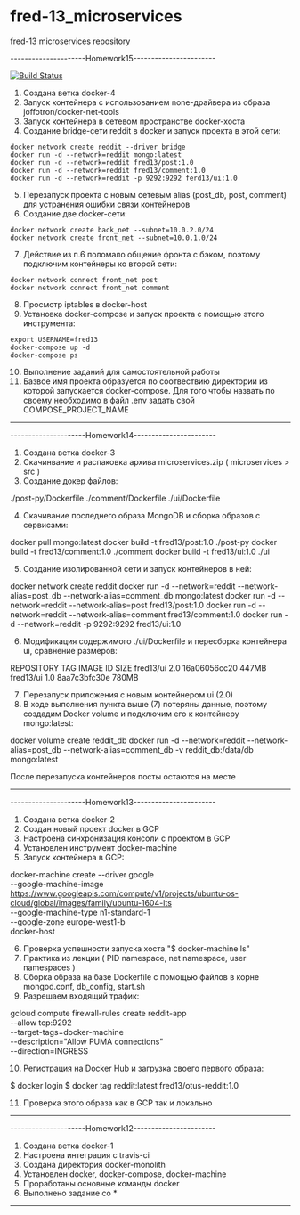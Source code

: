 # fred-13_microservices
fred-13 microservices repository

---------------------Homework15-----------------------

[![Build Status](https://api.travis-ci.com/Otus-DevOps-2018-09/fred-13_microservices.svg?branch=docker-4)](https://travis-ci.com/Otus-DevOps-2018-09/fred-13_microservices)

1) Создана ветка docker-4
2) Запуск контейнера с использованием none-драйвера из образа joffotron/docker-net-tools
3) Запуск контейнера в сетевом пространстве docker-хоста
4) Создание bridge-сети reddit в docker и запуск проекта в этой сети:
```
docker network create reddit --driver bridge
docker run -d --network=reddit mongo:latest
docker run -d --network=reddit fred13/post:1.0
docker run -d --network=reddit fred13/comment:1.0
docker run -d --network=reddit -p 9292:9292 ferd13/ui:1.0
```
5) Перезапуск проекта с новым сетевым alias (post_db, post, comment) для устранения ошибки связи контейнеров
6) Создание две docker-сети:
```
docker network create back_net --subnet=10.0.2.0/24
docker network create front_net --subnet=10.0.1.0/24
```
7) Действие из п.6 поломало общение фронта с бэком, поэтому подключим контейнеры ко второй сети:
```
docker network connect front_net post
docker network connect front_net comment
```
8) Просмотр iptables в docker-host
9) Установка docker-compose и запуск проекта с помощью этого инструмента:
```
export USERNAME=fred13
docker-compose up -d
docker-compose ps
```
10) Выполнение заданий для самостоятельной работы
11) Базвое имя проекта образуется по соотвествию директории из которой запускается docker-compose. Для того чтобы назвать по своему
необходимо в файл .env задать свой COMPOSE_PROJECT_NAME

------------------------------------------------------

---------------------Homework14-----------------------

1) Создана ветка docker-3
2) Скачинвание и распаковка архива microservices.zip ( microservices > src )
3) Создание докер файлов:

./post-py/Dockerfile
./comment/Dockerfile
./ui/Dockerfile

4) Скачивание последнего образа MongoDB и сборка образов с сервисами:

docker pull mongo:latest
docker build -t fred13/post:1.0 ./post-py
docker build -t fred13/comment:1.0 ./comment
docker build -t fred13/ui:1.0 ./ui

5) Создание изолированной сети и запуск контейнеров в ней:

docker network create reddit
docker run -d --network=reddit --network-alias=post_db --network-alias=comment_db mongo:latest
docker run -d --network=reddit --network-alias=post fred13/post:1.0
docker run -d --network=reddit --network-alias=comment fred13/comment:1.0
docker run -d --network=reddit -p 9292:9292 fred13/ui:1.0

6) Модификация содержимого ./ui/Dockerfile и пересборка контейнера ui, сравнение размеров:

REPOSITORY TAG     IMAGE ID      SIZE
fred13/ui  2.0   16a06056cc20    447MB
fred13/ui  1.0   8aa7c3bfc30e    780MB
   
7) Перезапуск приложения с новым контейнером ui (2.0)
8) В ходе выполнения пункта выше (7) потеряны данные, поэтому создадим Docker volume и подключим его к контейнеру mongo:latest:

docker volume create reddit_db
docker run -d --network=reddit --network-alias=post_db --network-alias=comment_db -v reddit_db:/data/db mongo:latest

После перезапуска контейнеров посты остаются на месте

------------------------------------------------------


---------------------Homework13-----------------------

1) Создана ветка docker-2
2) Создан новый проект docker в GCP
3) Настроена синхронизация консоли с проектом в GCP
4) Установлен инструмент docker-machine
5) Запуск контейнера в GCP:

  docker-machine create --driver google \
    --google-machine-image https://www.googleapis.com/compute/v1/projects/ubuntu-os-cloud/global/images/family/ubuntu-1604-lts \
    --google-machine-type n1-standard-1 \
    --google-zone europe-west1-b \
    docker-host

6) Проверка успешности запуска хоста "$ docker-machine ls"
7) Практика из лекции ( PID namespace, net namespace, user namespaces )
8) Сборка образа на базе Dockerfile с помощью файлов в корне mongod.conf, db_config, start.sh
9) Разрешаем входящий трафик:

  gcloud compute firewall-rules create reddit-app \
   --allow tcp:9292 \
   --target-tags=docker-machine \
   --description="Allow PUMA connections" \
   --direction=INGRESS

10) Регистрация на Docker Hub и загрузка своего первого образа:

  $ docker login
  $ docker tag reddit:latest fred13/otus-reddit:1.0

11) Проверка этого образа как в GCP так и локально

------------------------------------------------------


---------------------Homework12-----------------------

1) Создана ветка docker-1
2) Настроена интеграция с travis-ci
3) Создана директория docker-monolith
4) Установлен docker, docker-compose, docker-machine
5) Проработаны основные команды docker
6) Выполнено задание со *

-----------------------------------------------------
